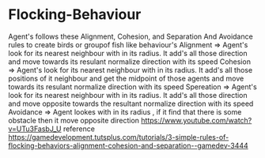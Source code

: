 # Flocking-Behaviour

Agent's follows these Alignment, Cohesion, and Separation And Avoidance  rules  to create birds or groupof fish like behaviour's
Alignment => Agent's look for its nearest neighbour with in its radius. It add's all those direction and move towards its resulant normalize direction with its speed
Cohesion =>  Agent's look for its nearest neighbour with in its radius. It add's all those positions of it  neighbour and get the midpoint of those agents and move towards its resulant normalize direction with its speed
Spereation =>  Agent's look for its nearest neighbour with in its radius. It add's all those direction and move opposite  towards the resultant normalize direction with its speed
Avoidance => Agent lookes with in its radius , if it find that there is some obstacle then it move opposite direction
https://www.youtube.com/watch?v=UTu3FasbJ_U
reference
https://gamedevelopment.tutsplus.com/tutorials/3-simple-rules-of-flocking-behaviors-alignment-cohesion-and-separation--gamedev-3444
